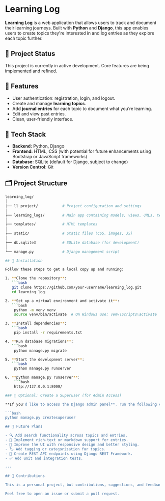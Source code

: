 # Learning Log

**Learning Log** is a web application that allows users to track and document their learning journeys. Built with **Python** and **Django**, this app enables users to create topics they're interested in and log entries as they explore each topic further.

## 🚧 Project Status

This project is currently in active development. Core features are being implemented and refined.

## 🧠 Features

- User authentication: registration, login, and logout.
- Create and manage **learning topics**.
- Add **journal entries** for each topic to document what you’re learning.
- Edit and view past entries.
- Clean, user-friendly interface.

## 🔧 Tech Stack

- **Backend:** Python, Django
- **Frontend:** HTML, CSS (with potential for future enhancements using Bootstrap or JavaScript frameworks)
- **Database:** SQLite (default for Django, subject to change)
- **Version Control:** Git

## 🗂️ Project Structure

```bash
learning_log/
│
├── ll_project/           # Project configuration and settings
│
├── learning_logs/        # Main app containing models, views, URLs, templates
│
├── templates/            # HTML templates
│
├── static/               # Static files (CSS, images, JS)
│
├── db.sqlite3            # SQLite database (for development)
│
└── manage.py             # Django management script

## 🚀 Installation

Follow these steps to get a local copy up and running:

1. **Clone the repository**:
   ```bash
   git clone https://github.com/your-username/learning_log.git
   cd learning_log

2. **Set up a virtual environment and activate it**:
   ```bash
    python -m venv venv
    source venv/bin/activate  # On Windows use: venv\Scripts\activate

3. **Install dependencies**:
   ```bash
    pip install -r requirements.txt

4. **Run database migrations**:
   ```bash
    python manage.py migrate

5. **Start the development server**:
   ```bash
    python manage.py runserver

6. **python manage.py runserver**:
    ```bash
    http://127.0.0.1:8000/

### 🧪 Optional: Create a Superuser (for Admin Access)

**If you'd like to access the Django admin panel**, run the following command:

```bash
python manage.py createsuperuser

## 📌 Future Plans

- 🔍 Add search functionality across topics and entries.
- 📝 Implement rich-text or markdown support for entries.
- 🎨 Improve the UI with responsive design and better styling.
- 🏷️ Add tagging or categorization for topics.
- 🔌 Create REST API endpoints using Django REST Framework.
- ✅ Add unit and integration tests.

---

## 🤝 Contributions

This is a personal project, but contributions, suggestions, and feedback are welcome!

Feel free to open an issue or submit a pull request.


